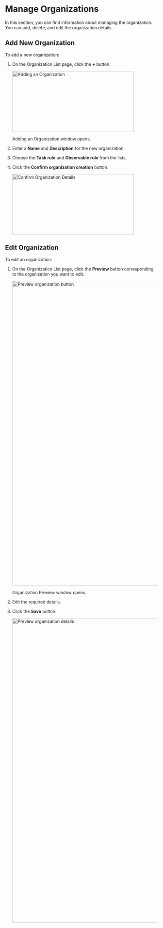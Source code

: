 # Manage Organizations

In this section, you can find information about managing the organization. You can add, delete, and edit the organization details.

## Add New Organization

To add a new organization:

1. On the Organization List page, click the **+** button.

    <img src="../images/add-new-organization-button.png" alt="Adding an Organization" width="400" height="200"/>

    Adding an Organization window opens.

1. Enter a **Name** and **Description** for the new organization.
1. Choose the **Task rule** and **Observable rule** from the lists.
1. Click the **Confirm organization creation** button.

    <img src="../images/confirm-organization-creation.png" alt="Confirm Organization Details" width="400" height="200"/>
  
## Edit Organization

To edit an organization:

1. On the Organization List page, click the **Preview** button corresponding to the organization you want to edit.

    <img src="../images/preview-organization-button.png" alt="Preview organization button" width="1000" height="1000"/>

    Organization Preview window opens.

1. Edit the required details.
1. Click the **Save** button.

    <img src="../images/edit-organization.png" alt="Preview organization details" width="1000" height="1000"/>
   